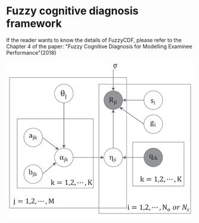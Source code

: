 # Fuzzy cognitive diagnosis framework

If the reader wants to know the details of FuzzyCDF, please refer to the Chapter 4 of the paper: 
"Fuzzy Cognitive Diagnosis for Modelling Examinee Performance"(2018)

![model](_static/FuzzyCDF.png)
